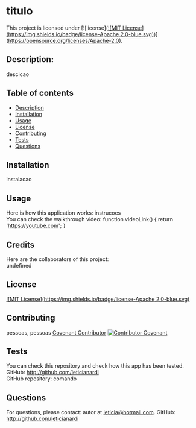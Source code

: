 # titulo

 This project is licensed under [![license]([![MIT License](https://img.shields.io/badge/license-Apache 2.0-blue.svg)](#license))](https://opensource.org/licenses/Apache-2.0).

  
 ## Description:
 descicao
    
    
 ## Table of contents
 * [Description](#description)
 * [Installation](#installation)
 * [Usage](#usage)
 * [License](#license)
 * [Contributing](#contributing)
 * [Tests](#tests)
 * [Questions](#questions)
    
 ## Installation
 instalacao

 ## Usage
 Here is how this application works:
 instrucoes <br />
 You can check the walkthrough video: function videoLink() {
 return 'https://youtube.com';
}

 ## Credits
 Here are the collaborators of this project:  
 undefined

 ## License
 [![MIT License](https://img.shields.io/badge/license-Apache 2.0-blue.svg)](#license)

 ## Contributing
 pessoas, pessoas
 [Covenant Contributor](https://www.contributor-covenant.org/)
 [![Contributor Covenant](https://img.shields.io/badge/Contributor%20Covenant-2.1-4baaaa.svg)](code_of_conduct.md)
 
 ## Tests
 You can check this repository and check how this app has been tested.
 GitHub: http://github.com/leticianardi  
 GitHub repository: comando
 
 ## Questions
 For questions, please contact: autor at leticia@hotmail.com.
 GitHub: http://github.com/leticianardi 